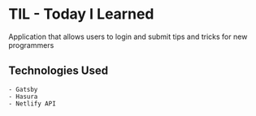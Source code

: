# TIL - Today I Learned
Application that allows users to login and submit tips and tricks for new programmers

## Technologies Used
    - Gatsby
    - Hasura
    - Netlify API